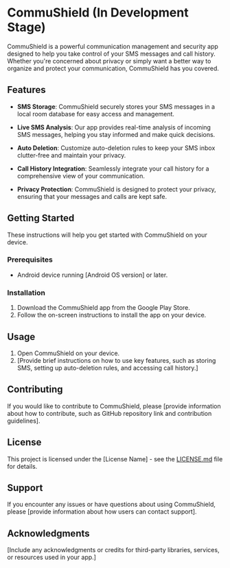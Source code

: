 # CommuShield (In Development Stage)

CommuShield is a powerful communication management and security app designed to help you take control of your SMS messages and call history. Whether you're concerned about privacy or simply want a better way to organize and protect your communication, CommuShield has you covered.

## Features

- **SMS Storage**: CommuShield securely stores your SMS messages in a local room database for easy access and management.

- **Live SMS Analysis**: Our app provides real-time analysis of incoming SMS messages, helping you stay informed and make quick decisions.

- **Auto Deletion**: Customize auto-deletion rules to keep your SMS inbox clutter-free and maintain your privacy.

- **Call History Integration**: Seamlessly integrate your call history for a comprehensive view of your communication.

- **Privacy Protection**: CommuShield is designed to protect your privacy, ensuring that your messages and calls are kept safe.

## Getting Started

These instructions will help you get started with CommuShield on your device.

### Prerequisites

- Android device running [Android OS version] or later.

### Installation

1. Download the CommuShield app from the Google Play Store.
2. Follow the on-screen instructions to install the app on your device.

## Usage

1. Open CommuShield on your device.
2. [Provide brief instructions on how to use key features, such as storing SMS, setting up auto-deletion rules, and accessing call history.]

## Contributing

If you would like to contribute to CommuShield, please [provide information about how to contribute, such as GitHub repository link and contribution guidelines].

## License

This project is licensed under the [License Name] - see the [LICENSE.md](LICENSE.md) file for details.

## Support

If you encounter any issues or have questions about using CommuShield, please [provide information about how users can contact support].

## Acknowledgments

[Include any acknowledgments or credits for third-party libraries, services, or resources used in your app.]

